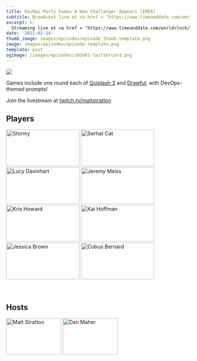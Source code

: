 ```yaml
---
title: DevOps Party Games A New Challenger Appears (EMEA)
subtitle: Broadcast live at <a href = "https://www.timeanddate.com/worldclock/fixedtime.html?msg=DevOps+Party+Games+A+New+Challenger+Appears+%28EMEA%29&iso=20210114T20&p1=3903" target = "_blank">Thursday 14 January 20:00 UTC+1</a> 
excerpt: >-
  Streaming live at <a href = "https://www.timeanddate.com/worldclock/fixedtime.html?msg=DevOps+Party+Games+A+New+Challenger+Appears+%28EMEA%29&iso=20210114T20&p1=3903" target = "_blank">20:00 UTC+1</a><br> on Thursday 14 January
date: '2021-01-14'
thumb_image: images/episodes/episode_thumb-template.png
image: images/episodes/episode-template.png
template: post
ogimage: /images/episodes/s02e01-twittercard.png
---
```

<a target="_blank" href="https://calendar.google.com/event?action=TEMPLATE&amp;tmeid=MTBsZWdjY29mbXRkdDVpN2Q5Y2JudGx2NWsgZHUyYXJxZGhlcjJsNGs0MTducXRsdjE4ZmNAZw&amp;tmsrc=du2arqdher2l4k417nqtlv18fc%40group.calendar.google.com"><img border="0" src="/images/add-to-calendar.png" class = "player-episode-page"></a>
<br clear = "all">

Games include one round each of [Quiplash 3](https://www.jackboxgames.com/quiplash-three/) and [Drawful](https://www.jackboxgames.com/drawful-two/), with DevOps-themed prompts!

Join the livestream at [twitch.tv/mattstratton](https://twitch.tv/mattstratton)

## Players

<a href = "https://twitter.com/bffjossy" class = "player-episode-page" target = "_blank"><img src = "/images/players/stormy.png" alt="Stormy" width="200" height="100" class = "player-episode-page"></a>
<a href = "https://twitter.com/mfdii" class = "player-episode-page" target = "_blank"><img src = "/images/players/serhat-can.png" alt="Serhat Cat" width="200" height="100" class = "player-episode-page"></a>
<a href = "https://twitter.com/film_girl" class = "player-episode-page" target = "_blank"><img src = "/images/players/lucy-davinhart.png" alt="Lucy Davinhart" width="200" height="100" class = "player-episode-page"></a>
<a href = "https://twitter.com/IAmJerdog" class = "player-episode-page" target = "_blank"><img src = "/images/players/jeremy-meiss.png" alt="Jeremy Meiss" width="200" height="100" class = "player-episode-page"></a>
<a href = "https://twitter.com/jasonhand" class = "player-episode-page" target = "_blank"><img src = "/images/players/kris-howard.png" alt="Kris Howard" width="200" height="100" class = "player-episode-page"></a>
<a href = "https://twitter.com/devopsjacquie" class = "player-episode-page" target = "_blank"><img src = "/images/players/kai-hoffman.png" alt="Kai Hoffman" width="200" height="100" class = "player-episode-page"></a>
<a href = "https://twitter.com/IAmJerdog" class = "player-episode-page" target = "_blank"><img src = "/images/players/jessica-brown.png" alt="Jessica Brown" width="200" height="100" class = "player-episode-page"></a>
<a href = "https://twitter.com/cobusbernard" class = "player-episode-page" target = "_blank"><img src = "/images/players/cobus-bernard.png" alt="Cobus Bernard" width="200" height="100" class = "player-episode-page"></a>

<br clear = "all">

## Hosts
<a href = "https://twitter.com/mattstratton" class = "player-episode-page"><img src = "/images/hosts/matty2.png" alt="Matt Stratton" width="150" height="100" class = "player-episode-page"></a>
<a href = "https://twitter.com/phrawzty" class = "player-episode-page"><img src = "/images/hosts/phrawzty.png" alt="Dan Maher" width="150" height="100" class = "player-episode-page"></a>
